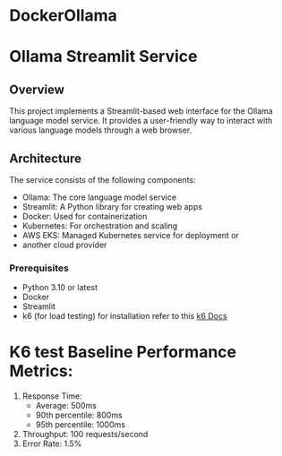 # DockerOllama

# Ollama Streamlit Service

## Overview
This project implements a Streamlit-based web interface for the Ollama language model service. It provides a user-friendly way to interact with various language models through a web browser.

## Architecture
The service consists of the following components:
- Ollama: The core language model service
- Streamlit: A Python library for creating web apps
- Docker: Used for containerization
- Kubernetes: For orchestration and scaling
- AWS EKS: Managed Kubernetes service for deployment or
- another cloud provider


### Prerequisites
- Python 3.10 or latest
- Docker
- Streamlit
- k6 (for load testing) for installation refer to this [k6 Docs](https://grafana.com/docs/k6/latest/)

# K6 test Baseline Performance Metrics:
1. Response Time:
   - Average: 500ms
   - 90th percentile: 800ms
   - 95th percentile: 1000ms
2. Throughput: 100 requests/second
3. Error Rate: 1.5%

